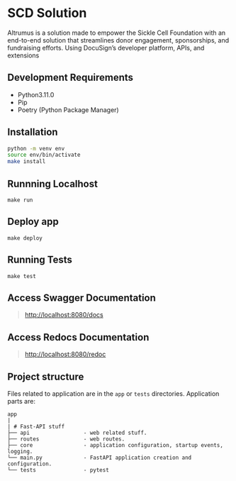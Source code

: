 # SCD Solution

Altrumus is a solution made to empower the Sickle Cell Foundation with an end-to-end solution that streamlines donor engagement, sponsorships, and fundraising efforts. Using DocuSign’s developer platform, APIs, and extensions

## Development Requirements

- Python3.11.0
- Pip
- Poetry (Python Package Manager)

## Installation

```sh
python -m venv env
source env/bin/activate
make install
```

## Runnning Localhost

`make run`

## Deploy app

`make deploy`

## Running Tests

`make test`

## Access Swagger Documentation

> <http://localhost:8080/docs>

## Access Redocs Documentation

> <http://localhost:8080/redoc>

## Project structure

Files related to application are in the `app` or `tests` directories.
Application parts are:

    app
    |
    | # Fast-API stuff
    ├── api                 - web related stuff.
    ├── routes              - web routes.
    ├── core                - application configuration, startup events, logging.
    └── main.py             - FastAPI application creation and configuration.
    └── tests               - pytest
